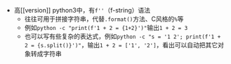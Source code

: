 - 高[[version]] python3中，有`f''`（f-string）语法
  - 往往可用于拼接字符串，代替`.format()`方法、C风格的`%`等
  - 例如`python -c "print(f'1 + 2 = {1+2}')"`输出`1 + 2 = 3`
  - 也可以写有些复杂的表达式，例如`python -c "s = '1 2'; print(f'1 + 2 = {s.split()}')"`，输出`1 + 2 = ['1', '2']`，看出可以自动把其它对象转成字符串